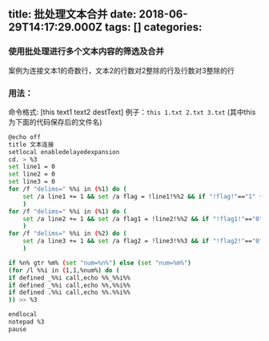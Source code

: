 
title: 批处理文本合并
date: 2018-06-29T14:17:29.000Z
tags: []
categories: 
---
### <a name="ho4obz"></a>使用批处理进行多个文本内容的筛选及合并

案例为连接文本1的奇数行，文本2的行数对2整除的行及行数对3整除的行

### <a name="5h4zhp"></a>用法：

命令格式: [this text1 text2 destText]
例子：`this 1.txt 2.txt 3.txt` (其中this为下面的代码保存后的文件名)

```bash
@echo off
title 文本连接
setlocal enabledelayedexpansion
cd. > %3
set line1 = 0
set line2 = 0
set line3 = 0
for /f "delims=" %%i in (%1) do (
	set /a line1 += 1 && set /a flag = !line1!%%2 && if "!flag!"=="1" (set /a n+=1&call,set "_%%n%%=%%i")
	)
for /f "delims=" %%i in (%1) do (
	set /a line2 += 1 && set /a flag1 = !line2!%%2 && if "!flag1!"=="0" (set /a t+=1&call,set ",%%t%%=%%i")
	)
for /f "delims=" %%i in (%2) do (
	set /a line3 += 1 && set /a flag2 = !line3!%%3 && if "!flag2!"=="0" (set /a m+=1&call,set ".%%m%%=%%i")
	)

if %n% gtr %m% (set "num=%n%") else (set "num=%m%")
(for /l %%i in (1,1,%num%) do (
if defined _%%i call,echo %%_%%i%%
if defined _%%i call,echo %%,%%i%%
if defined .%%i call,echo %%.%%i%%
)) >> %3

endlocal
notepad %3
pause
```


